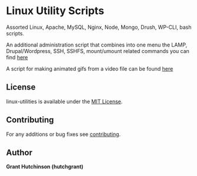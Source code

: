 # Linux Utility Scripts

Assorted Linux, Apache, MySQL, Nginx, Node, Mongo, Drush, WP-CLI, bash scripts.

An additional administration script that combines into one menu the LAMP, Drupal/Wordpress, SSH, SSHFS, mount/umount related commands you can find [here](https://github.com/hutchgrant/instantWebDev)

A script for making animated gifs from a video file can be found [here](https://github.com/hutchgrant/gifmake)

## License

linux-utilities is available under the [MIT License](https://github.com/hutchgrant/linux-utilities/blob/master/LICENSE).

## Contributing

For any additions or bug fixes see [contributing](https://github.com/hutchgrant/linux-utilities/blob/master/CONTRIBUTING.md).

## Author

**Grant Hutchinson (hutchgrant)**

